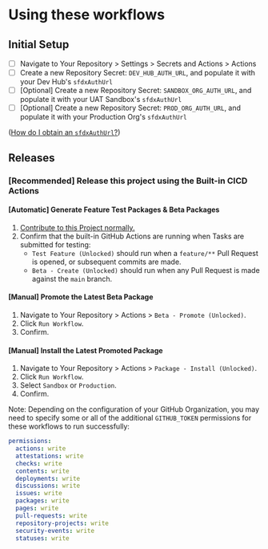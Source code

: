 # Using these workflows

## Initial Setup
- [ ] Navigate to Your Repository > Settings > Secrets and Actions > Actions
- [ ] Create a new Repository Secret: `DEV_HUB_AUTH_URL`, and populate it with your Dev Hub's `sfdxAuthUrl` 
- [ ] [Optional] Create a new Repository Secret: `SANDBOX_ORG_AUTH_URL`, and populate it with your UAT Sandbox's `sfdxAuthUrl` 
- [ ] [Optional] Create a new Repository Secret: `PROD_ORG_AUTH_URL`, and populate it with your Production Org's `sfdxAuthUrl` 

([How do I obtain an `sfdxAuthUrl`?](https://github.com/Nimba-Solutions/.github/wiki/Obtain-an-SFDX-Auth-URL))

## Releases

### [Recommended] Release this project using the Built-in CICD Actions

#### [Automatic] Generate Feature Test Packages & Beta Packages
1. [Contribute to this Project normally.](/README.md#development)
2. Confirm that the built-in GitHub Actions are running when Tasks are submitted for testing:
   -  `Test Feature (Unlocked)` should run when a `feature/**` Pull Request is opened, or subsequent commits are made.
   -  `Beta - Create (Unlocked)` should run when any Pull Request is made against the `main` branch.

#### [Manual] Promote the Latest Beta Package
1. Navigate to Your Repository > Actions > `Beta - Promote (Unlocked)`.
2. Click `Run Workflow`.
3. Confirm.

#### [Manual] Install the Latest Promoted Package
1. Navigate to Your Repository > Actions > `Package - Install (Unlocked)`.
2. Click `Run Workflow`.
3. Select `Sandbox` or `Production`.
4. Confirm.

Note: Depending on the configuration of your GitHub Organization, you may need to specify some or all of the additional `GITHUB_TOKEN` permissions for these workflows to run successfully:

```yml
permissions:
  actions: write
  attestations: write
  checks: write
  contents: write
  deployments: write
  discussions: write
  issues: write
  packages: write
  pages: write
  pull-requests: write
  repository-projects: write
  security-events: write
  statuses: write
```
